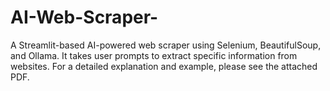# AI-Web-Scraper-
A Streamlit-based AI-powered web scraper using Selenium, BeautifulSoup, and Ollama. It takes user prompts to extract specific information from websites.  For a detailed explanation and example, please see the attached PDF.
